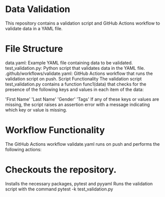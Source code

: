 # Data Validation
This repository contains a validation script and GitHub Actions workflow to validate data in a YAML file.

# File Structure
data.yaml: Example YAML file containing data to be validated.
test_validation.py: Python script that validates data in the YAML file.
.github/workflows/validate.yaml: GitHub Actions workflow that runs the validation script on push.
Script Functionality
The validation script test_validation.py contains a function func1(data) that checks for the presence of the following keys and values in each item of the data:

'First Name'
'Last Name'
'Gender'
'Tags'
If any of these keys or values are missing, the script raises an assertion error with a message indicating which key or value is missing.

# Workflow Functionality
The GitHub Actions workflow validate.yaml runs on push and performs the following actions:

# Checkouts the repository.
Installs the necessary packages, pytest and pyyaml
Runs the validation script with the command pytest -k test_validation.py

